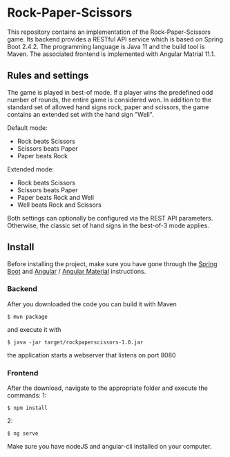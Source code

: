 # Rock-Paper-Scissors

This repository contains an implementation of the Rock-Paper-Scissors game. Its backend provides a RESTful API service which is based on Spring Boot 2.4.2. The programming language is Java 11 and the build tool is Maven. The associated frontend is implemented with Angular Matrial 11.1.

## Rules and settings

The game is played in best-of mode. If a player wins the predefined odd number of rounds, the entire game is considered won. In addition to the standard set of allowed hand signs rock, paper and scissors, the game contains an extended set with the hand sign "Well".

Default mode:

- Rock beats Scissors
- Scissors beats Paper
- Paper beats Rock

Extended mode:

- Rock beats Scissors
- Scissors beats Paper
- Paper beats Rock and Well
- Well beats Rock and Scissors

Both settings can optionally be configured via the REST API parameters. Otherwise, the classic set of hand signs in the best-of-3 mode applies.

## Install
Before installing the project, make sure you have gone through the [Spring Boot](https://spring.io/guides/gs/spring-boot/)
and [Angular](https://angular.io/cli) / [Angular Material](https://material.angular.io/guide/getting-started) instructions.

### Backend
After you downloaded the code you can build it with Maven

```
$ mvn package
```
and execute it with

```
$ java -jar target/rockpaperscissors-1.0.jar
```
the application starts a webserver that listens on port 8080

### Frontend
After the download, navigate to the appropriate folder and execute the commands:
1: 
```
$ npm install
```
2: 
```
$ ng serve
```
Make sure you have nodeJS and angular-cli installed on your computer.

